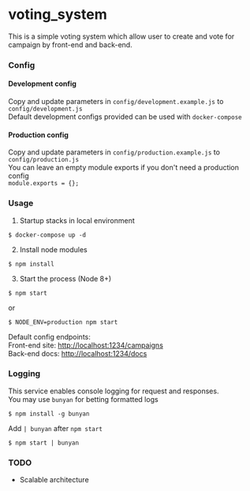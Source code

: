 # voting_system
This is a simple voting system which allow user to create and vote for campaign by front-end and back-end.  

### Config
#### Development config
Copy and update parameters in `config/development.example.js` to `config/development.js`  
Default development configs provided can be used with `docker-compose` 
#### Production config
Copy and update parameters in `config/production.example.js` to `config/production.js`  
You can leave an empty module exports if you don't need a production config  
```module.exports = {};```

### Usage
1. Startup stacks in local environment
```
$ docker-compose up -d
```
2. Install node modules
```
$ npm install
```
3. Start the process (Node 8+)
```
$ npm start
```  
or  
```
$ NODE_ENV=production npm start
```
Default config endpoints:  
Front-end site: [http://localhost:1234/campaigns](http://localhost:1234/campaigns?start_time=2019-07-01&end_time=2020-07-01)  
Back-end docs: [http://localhost:1234/docs](http://localhost:1234/docs)
### Logging
This service enables console logging for request and responses.  
You may use `bunyan` for betting formatted logs
```
$ npm install -g bunyan
```
Add `| bunyan` after `npm start`
```
$ npm start | bunyan
```
### TODO
- Scalable architecture
